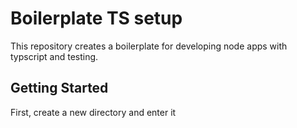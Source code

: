 # Boilerplate TS setup

This repository creates a boilerplate for developing node apps with typscript and testing.

## Getting Started

First, create a new directory and enter it
